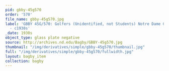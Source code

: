 ```yaml
---
pid: gbby-45g570
order: '570'
file_name: gbby-45g570.jpg
label: 'GBBY 45G/570: Golfers (Unidentified, not Students) Notre Dame Golf Course
  - c1930s'
_date: 1930s
object_type: glass plate negative
source: http://archives.nd.edu/Bagby/GBBY-45g570.jpg
thumbnail: "/img/derivatives/simple/gbby-45g570/thumbnail.jpg"
full: "/img/derivatives/simple/gbby-45g570/fullwidth.jpg"
layout: bagby_item
collection: bagby
---
```

